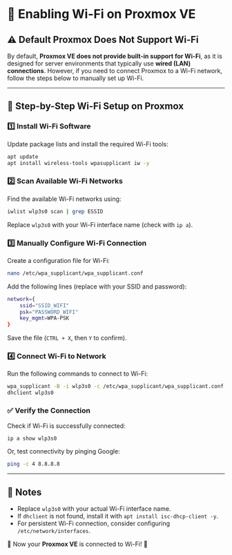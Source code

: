# 🚀 Enabling Wi-Fi on Proxmox VE

## ⚠️ Default Proxmox Does Not Support Wi-Fi
By default, **Proxmox VE does not provide built-in support for Wi-Fi**, as it is designed for server environments that typically use **wired (LAN) connections**. However, if you need to connect Proxmox to a Wi-Fi network, follow the steps below to manually set up Wi-Fi.

---

## 📌 Step-by-Step Wi-Fi Setup on Proxmox

### 1️⃣ Install Wi-Fi Software
Update package lists and install the required Wi-Fi tools:
```bash
apt update
apt install wireless-tools wpasupplicant iw -y
```

### 2️⃣ Scan Available Wi-Fi Networks
Find the available Wi-Fi networks using:
```bash
iwlist wlp3s0 scan | grep ESSID
```
Replace `wlp3s0` with your Wi-Fi interface name (check with `ip a`).

### 3️⃣ Manually Configure Wi-Fi Connection
Create a configuration file for Wi-Fi:
```bash
nano /etc/wpa_supplicant/wpa_supplicant.conf
```
Add the following lines (replace with your SSID and password):
```bash
network={
    ssid="SSID_WIFI"
    psk="PASSWORD_WIFI"
    key_mgmt=WPA-PSK
}
```
Save the file (`CTRL + X`, then `Y` to confirm).

### 4️⃣ Connect Wi-Fi to Network
Run the following commands to connect to Wi-Fi:
```bash
wpa_supplicant -B -i wlp3s0 -c /etc/wpa_supplicant/wpa_supplicant.conf
dhclient wlp3s0
```

### ✅ Verify the Connection
Check if Wi-Fi is successfully connected:
```bash
ip a show wlp3s0
```
Or, test connectivity by pinging Google:
```bash
ping -c 4 8.8.8.8
```

---

## 📝 Notes
- Replace `wlp3s0` with your actual Wi-Fi interface name.
- If `dhclient` is not found, install it with `apt install isc-dhcp-client -y`.
- For persistent Wi-Fi connection, consider configuring `/etc/network/interfaces`.

🎯 Now your **Proxmox VE** is connected to Wi-Fi! 🚀
